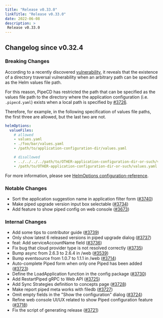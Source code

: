 ```yaml
---
title: "Release v0.33.0"
linkTitle: "Release v0.33.0"
date: 2022-06-08
description: >
 Release v0.33.0
---
```


## Changelog since v0.32.4

### Breaking Changes

According to a recently discovered [vulnerability](https://cve.mitre.org/cgi-bin/cvename.cgi?name=CVE-2022-24348), it reveals that the existence of a directory traversal vulnerability when an arbitrary path can be specified as the Helm values file path.

For this reason, PipeCD has restricted the path that can be specified as the values file path to the directory where the application configuration (i.e. `.pipecd.yaml`) exists when a local path is specified by [#3726](https://github.com/pipe-cd/pipecd/pull/3726).

Therefore, for example, in the following specification of values file paths, the first three are allowed, but the last two are not.

```yaml
helmOptions:
  valueFiles:
    # allowed
    - values.yaml
    - ./foo/bar/values.yaml
    - /path/to/application-configuration-dir/values.yaml

    # disallowed
    - ../../../../path/to/OTHER-application-configuration-dir-or-such/values.yaml
    - /path/to/OTHER-application-configuration-dir-or-such/values.yaml
```

For more information, please see [HelmOptions configuration-reference](https://pipecd.dev/docs/user-guide/configuration-reference/#helmoptions).

### Notable Changes

* Sort the application suggestion name in application filter form ([#3740](https://github.com/pipe-cd/pipecd/pull/3740))
* Make piped upgrade version input box selectable ([#3734](https://github.com/pipe-cd/pipecd/pull/3734))
* Add feature to show piped config on web console ([#3673](https://github.com/pipe-cd/pipecd/pull/3673))

### Internal Changes

* Add some tips to contributor guide ([#3739](https://github.com/pipe-cd/pipecd/pull/3739))
* Only show latest 6 released versions in piped upgrade dialog ([#3737](https://github.com/pipe-cd/pipecd/pull/3737))
* feat: Add serviceAccountName field ([#3736](https://github.com/pipe-cd/pipecd/pull/3736))
* Fix bug that cloud provider type is not resolved correctly ([#3735](https://github.com/pipe-cd/pipecd/pull/3735))
* Bump async from 2.6.3 to 2.6.4 in /web ([#3539](https://github.com/pipe-cd/pipecd/pull/3539))
* Bump eventsource from 1.0.7 to 1.1.1 in /web ([#3714](https://github.com/pipe-cd/pipecd/pull/3714))
* Auto-complete Piped form when only one Piped has been added ([#3723](https://github.com/pipe-cd/pipecd/pull/3723))
* Define the LoadApplication function in the config package ([#3730](https://github.com/pipe-cd/pipecd/pull/3730))
* Add RestartPiped gRPC to Web API ([#3725](https://github.com/pipe-cd/pipecd/pull/3725))
* Add Sync Strategies definition to concepts page ([#3728](https://github.com/pipe-cd/pipecd/pull/3728))
* Make report piped meta works with filedb ([#3727](https://github.com/pipe-cd/pipecd/pull/3727))
* Omit empty fields in the "Show the configuration" dialog ([#3724](https://github.com/pipe-cd/pipecd/pull/3724))
* Refine web console UI/UX related to show Piped configuration feature ([#3718](https://github.com/pipe-cd/pipecd/pull/3718))
* Fix the script of generating release ([#3721](https://github.com/pipe-cd/pipecd/pull/3721))
